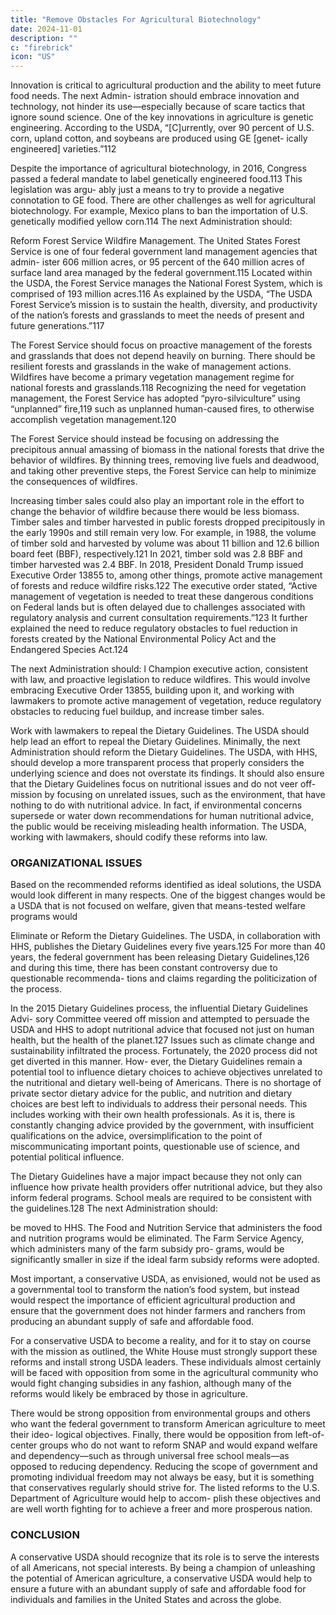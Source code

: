 ```yaml
---
title: "Remove Obstacles For Agricultural Biotechnology"
date: 2024-11-01
description: ""
c: "firebrick"
icon: "US"
---
```




Innovation is critical to agricultural production and the ability to meet future food needs. The next Admin- istration should embrace innovation and technology, not hinder its use—especially because of scare tactics that ignore sound science. One of the key innovations in agriculture is genetic engineering. According to the USDA, “[C]urrently, over 90 percent of U.S. corn, upland cotton, and soybeans are produced using GE [genet- ically engineered] varieties.”112

Despite the importance of agricultural biotechnology, in 2016, Congress passed
a federal mandate to label genetically engineered food.113 This legislation was argu-
ably just a means to try to provide a negative connotation to GE food. There are
other challenges as well for agricultural biotechnology. For example, Mexico plans
to ban the importation of U.S. genetically modified yellow corn.114
The next Administration should:﻿

Reform Forest Service Wildfire Management. The United States Forest
Service is one of four federal government land management agencies that admin-
ister 606 million acres, or 95 percent of the 640 million acres of surface land area
managed by the federal government.115 Located within the USDA, the Forest Service
manages the National Forest System, which is comprised of 193 million acres.116
As explained by the USDA, “The USDA Forest Service’s mission is to sustain the
health, diversity, and productivity of the nation’s forests and grasslands to meet
the needs of present and future generations.”117

The Forest Service should focus on proactive management of the forests and
grasslands that does not depend heavily on burning. There should be resilient
forests and grasslands in the wake of management actions. Wildfires have become
a primary vegetation management regime for national forests and grasslands.118
Recognizing the need for vegetation management, the Forest Service has adopted
“pyro-silviculture” using “unplanned” fire,119 such as unplanned human-caused fires,
to otherwise accomplish vegetation management.120

The Forest Service should instead be focusing on addressing the precipitous
annual amassing of biomass in the national forests that drive the behavior of
wildfires. By thinning trees, removing live fuels and deadwood, and taking other
preventive steps, the Forest Service can help to minimize the consequences
of wildfires.

Increasing timber sales could also play an important role in the effort to change
the behavior of wildfire because there would be less biomass. Timber sales and
timber harvested in public forests dropped precipitously in the early 1990s and
still remain very low. For example, in 1988, the volume of timber sold and harvested
by volume was about 11 billion and 12.6 billion board feet (BBF), respectively.121 In
2021, timber sold was 2.8 BBF and timber harvested was 2.4 BBF.
In 2018, President Donald Trump issued Executive Order 13855 to, among
other things, promote active management of forests and reduce wildfire risks.122
The executive order stated, “Active management of vegetation is needed to treat
these dangerous conditions on Federal lands but is often delayed due to challenges
associated with regulatory analysis and current consultation requirements.”123 It
further explained the need to reduce regulatory obstacles to fuel reduction in
forests created by the National Environmental Policy Act and the Endangered
Species Act.124

The next Administration should:
l
Champion executive action, consistent with law, and proactive
legislation to reduce wildfires. This would involve embracing Executive
Order 13855, building upon it, and working with lawmakers to promote
active management of vegetation, reduce regulatory obstacles to reducing
fuel buildup, and increase timber sales.


Work with lawmakers to repeal the Dietary Guidelines. The USDA
should help lead an effort to repeal the Dietary Guidelines.
Minimally, the next Administration should reform the Dietary
Guidelines. The USDA, with HHS, should develop a more transparent
process that properly considers the underlying science and does not
overstate its findings. It should also ensure that the Dietary Guidelines
focus on nutritional issues and do not veer off-mission by focusing on
unrelated issues, such as the environment, that have nothing to do with
nutritional advice. In fact, if environmental concerns supersede or water
down recommendations for human nutritional advice, the public would
be receiving misleading health information. The USDA, working with
lawmakers, should codify these reforms into law.


### ORGANIZATIONAL ISSUES

Based on the recommended reforms identified as ideal solutions, the USDA
would look different in many respects. One of the biggest changes would be a USDA
that is not focused on welfare, given that means-tested welfare programs would


Eliminate or Reform the Dietary Guidelines. The USDA, in collaboration
with HHS, publishes the Dietary Guidelines every five years.125 For more than 40
years, the federal government has been releasing Dietary Guidelines,126 and during
this time, there has been constant controversy due to questionable recommenda-
tions and claims regarding the politicization of the process.

In the 2015 Dietary Guidelines process, the influential Dietary Guidelines Advi-
sory Committee veered off mission and attempted to persuade the USDA and HHS
to adopt nutritional advice that focused not just on human health, but the health
of the planet.127 Issues such as climate change and sustainability infiltrated the
process. Fortunately, the 2020 process did not get diverted in this manner. How-
ever, the Dietary Guidelines remain a potential tool to influence dietary choices to
achieve objectives unrelated to the nutritional and dietary well-being of Americans.
There is no shortage of private sector dietary advice for the public, and nutrition
and dietary choices are best left to individuals to address their personal needs. This
includes working with their own health professionals. As it is, there is constantly
changing advice provided by the government, with insufficient qualifications on
the advice, oversimplification to the point of miscommunicating important points,
questionable use of science, and potential political influence.

The Dietary Guidelines have a major impact because they not only can influence
how private health providers offer nutritional advice, but they also inform federal
programs. School meals are required to be consistent with the guidelines.128
The next Administration should:﻿

be moved to HHS. The Food and Nutrition Service that administers the food and
nutrition programs would be eliminated.
The Farm Service Agency, which administers many of the farm subsidy pro-
grams, would be significantly smaller in size if the ideal farm subsidy reforms
were adopted.

Most important, a conservative USDA, as envisioned, would not be used as a
governmental tool to transform the nation’s food system, but instead would respect
the importance of efficient agricultural production and ensure that the government
does not hinder farmers and ranchers from producing an abundant supply of safe
and affordable food.

For a conservative USDA to become a reality, and for it to stay on course with
the mission as outlined, the White House must strongly support these reforms and
install strong USDA leaders. These individuals almost certainly will be faced with
opposition from some in the agricultural community who would fight changing
subsidies in any fashion, although many of the reforms would likely be embraced
by those in agriculture.

There would be strong opposition from environmental groups and others who
want the federal government to transform American agriculture to meet their ideo-
logical objectives. Finally, there would be opposition from left-of-center groups
who do not want to reform SNAP and would expand welfare and dependency—such
as through universal free school meals—as opposed to reducing dependency.
Reducing the scope of government and promoting individual freedom may not
always be easy, but it is something that conservatives regularly should strive for.
The listed reforms to the U.S. Department of Agriculture would help to accom-
plish these objectives and are well worth fighting for to achieve a freer and more
prosperous nation.

### CONCLUSION


A conservative USDA should recognize that its role is to serve the interests of all Americans, not special interests. By being a champion of unleashing the potential of American agriculture, a conservative USDA would help to ensure a future with
an abundant supply of safe and affordable food for individuals and families in the
United States and across the globe.


